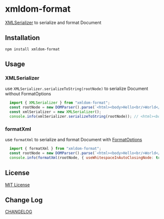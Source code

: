 # xmldom-format

[XMLSerializer](https://developer.mozilla.org/en-US/docs/Web/API/XMLSerializer) to serialize and format Document  

## Installation

```shell
npm install xmldom-format
```

## Usage

### XMLSerializer

use `XMLSerializer.serializeToString(rootNode)` to serialize Document without FormatOptions

```js
  import { XMLSerializer } from "xmldom-format";
  const rootNode = new DOMParser().parse(`<html><body>Hello<br/>World</body></html>`);
  const xmlSerializer = new XMLSerializer();
  console.info(xmlSerializer.serializeToString(rootNode)); // <html><body>Hello<br/>World</body></html>
```


### formatXml

use `formatXml` to serialize and format Document with [FormatOptions](./src/models/formatOptions.ts)

```js
  import { formatXml } from "xmldom-format";
  const rootNode = new DOMParser().parse(`<html><body>Hello<br/>World</body></html>`);
  console.info(formatXml(rootNode, { useWhitespaceInAutoClosingNode: true})); // <html><body>Hello<br />World</body></html>
```

## License

[MIT License](LICENSE)

## Change Log

[CHANGELOG](CHANGELOG.md)
